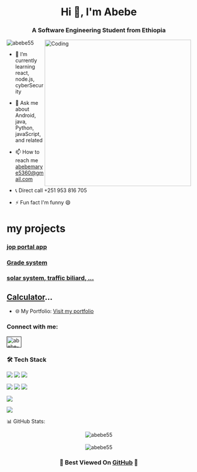 
<h1 align="center">Hi 👋, I'm Abebe</h1>
<h3 align="center">A Software Engineering Student from Ethiopia</h3>
<img align="right" alt="Coding" width="400" src="https://cdn.dribbble.com/users/1162077/screenshots/3848914/programmer.gif">

<p align="left"> <img src="https://komarev.com/ghpvc/?username=abebe55&label=Profile%20views&color=0e75b6&style=flat" alt="abebe55" /> </p>

- 🌱 I’m currently learning react,  node.js, cyberSecurity 

- 💬 Ask me about Android,  java, Python, javaScript, and related

- 📫 How to reach me abebemarye5360@gmail.com

- 📞 Direct call +251 953 816 705

- ⚡ Fun fact I'm funny 😄
# my projects 
### [jop portal app](https://github.com/abebe55/Job_portal_androidApp_firebase.git)
### [Grade system](https://github.com/abebe55/newappli.git)
 ### [solar system, traffic biliard, ...](https://github.com/abebe55/JaavFxPrjoect.git)
 ## [Calculator](https://github.com/abebe55/Calculator_RMI_-_web.git)...
- 🌐 My Portfolio: [Visit my portfolio](https://abebe-portfolio.onrender.com)

<h3 align="left">Connect with me:</h3>
<p align="left">
<a href="" target="blank"><img align="center" src="https://raw.githubusercontent.com/rahuldkjain/github-profile-readme-generator/master/src/images/icons/Social/linked-in-alt.svg" alt="abebe-marye" height="30" width="40" /></a>
</p>

<h3 align="left">🛠 Tech Stack</h3>
<p align="left"> 
  <!-- Languages -->
  <a href="https://www.java.com" target="_blank"><img src="https://img.shields.io/badge/Java-ED8B00?style=for-the-badge&logo=openjdk&logoColor=white"/></a>
  <a href="https://developer.mozilla.org/en-US/docs/Web/JavaScript" target="_blank"><img src="https://img.shields.io/badge/JavaScript-F7DF1E?style=for-the-badge&logo=javascript&logoColor=black"/></a>
  <a href="https://www.python.org" target="_blank"><img src="https://img.shields.io/badge/Python-3776AB?style=for-the-badge&logo=python&logoColor=white"/></a>
  
  <!-- Frontend -->
  <a href="https://php.org/" target="_blank"><img src="https://img.shields.io/badge/php-20232A?style=for-the-badge&logo=php&logoColor=61DAFB"/></a>
  <a href="https://www.w3.org/html/" target="_blank"><img src="https://img.shields.io/badge/HTML5-E34F26?style=for-the-badge&logo=html5&logoColor=white"/></a>
  <a href="https://www.w3schools.com/css/" target="_blank"><img src="https://img.shields.io/badge/CSS3-1572B6?style=for-the-badge&logo=css3&logoColor=white"/></a>
  
  <!-- Backend -->
  <a href="https://C++.org" target="_blank"><img src="https://img.shields.io/badge/C++-339933?style=for-the-badge&logo=C++&logoColor=white"/></a>
  
  <!-- Databases -->
  <a href="https://www.mysql.com/" target="_blank"><img src="https://img.shields.io/badge/MySQL-005C84?style=for-the-badge&logo=mysql&logoColor=white"/></a>
  
</p>

📊 GitHub Stats:
<p align="center">
  <img align="center" src="https://github-readme-stats.vercel.app/api/top-langs?username=abebe55&show_icons=true&locale=en&layout=compact&theme=radical" alt="abebe55" />
  <br/><br/>
  <img src="" alt="abebe55" />
</p>

<h3 align="center">🌟 Best Viewed On <a href="https://github.com/abebe55">GitHub</a> 🌟</h3>
